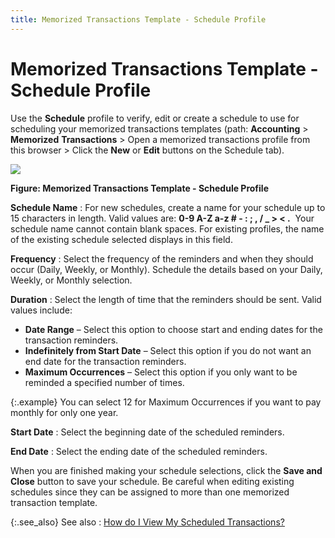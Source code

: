 ```yaml
---
title: Memorized Transactions Template - Schedule Profile
---
```


# Memorized Transactions Template - Schedule Profile


Use the **Schedule**  profile to verify, edit or create a schedule to use for scheduling your  memorized transactions templates (path: **Accounting**  > **Memorized** **Transactions**  > Open a memorized transactions profile from this browser > Click  the **New** or **Edit**  buttons on the Schedule tab).


![]({{site.acc_baseurl}}/img/memorized_transactions_template_schedule_profile_acc.gif)


**Figure: Memorized Transactions Template - Schedule  Profile**


**Schedule Name**
: For new schedules, create a name for your schedule  up to 15 characters in length. Valid values are: **0-9 
 A-Z a-z # - : ; , / _ &gt; &lt; .**  Your  schedule name cannot contain blank spaces. For existing profiles, the  name of the existing schedule selected displays in this field.


**Frequency**
: Select the frequency of the reminders and when they  should occur (Daily, Weekly, or Monthly). Schedule the details based on  your Daily, Weekly, or Monthly selection.


**Duration**
: Select the length of time that the reminders should  be sent. Valid values include:

- **Date 
 Range** – Select this option to choose start and ending dates for  the transaction reminders.
- **Indefinitely 
 from Start Date** – Select this option if you do not want an end  date for the transaction reminders.
- **Maximum 
 Occurrences** – Select this option if you only want to be reminded  a specified number of times.



{:.example}
You can select 12 for Maximum Occurrences  if you want to pay monthly for only one year.


**Start Date**
: Select the beginning date of the scheduled reminders.


**End Date**
: Select the ending date of the scheduled reminders.


When you are finished making your schedule selections, click  the **Save and Close** button to save  your schedule. Be careful when editing existing schedules since they can  be assigned to more than one memorized transaction template.


{:.see_also}
See also
: [How  do I View My Scheduled Transactions?]({{site.acc_baseurl}}/memorized-transactions/how_do_i_view_my_scheduled_transactions_acc.html)
